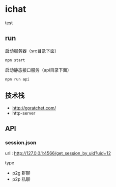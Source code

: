 ichat
=====

test

## run

启动服务器（src目录下面）

	npm start 
	
启动静态接口服务（api目录下面）

	npm run api

## 技术栈

- http://goratchet.com/
- http-server 

## API

### session.json

url : http://127.0.0.1:4566/get_session_by_uid?uid=12

type

- p2g 群聊
- p2p 私聊


